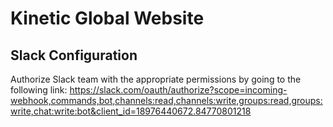 # Kinetic Global Website

## Slack Configuration
Authorize Slack team with the appropriate permissions by going to the following link: 
https://slack.com/oauth/authorize?scope=incoming-webhook,commands,bot,channels:read,channels:write,groups:read,groups:write,chat:write:bot&client_id=18976440672.84770801218